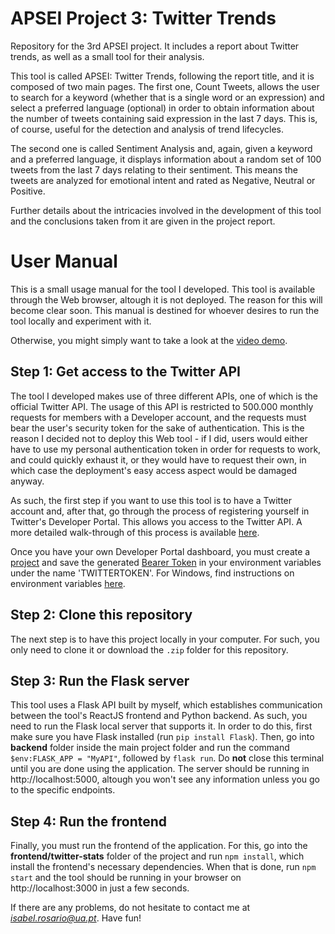 # APSEI Project 3: Twitter Trends
Repository for the 3rd APSEI project. It includes a report about Twitter trends, as well as a small tool for their analysis.

This tool is called APSEI: Twitter Trends, following the report title, and it is composed of two main pages. The first one, Count Tweets, allows the user to search for a keyword (whether that is a single word or an expression) and select a preferred language (optional) in order to obtain information about the number of tweets containing said expression in the last 7 days. This is, of course, useful for the detection and analysis of trend lifecycles.

The second one is called Sentiment Analysis and, again, given a keyword and a preferred language, it displays information about a random set of 100 tweets from the last 7 days relating to their sentiment. This means the tweets are analyzed for emotional intent and rated as Negative, Neutral or Positive.

Further details about the intricacies involved in the development of this tool and the conclusions taken from it are given in the project report.

# User Manual
This is a small usage manual for the tool I developed. This tool is available through the Web browser, altough it is not deployed. The reason for this will become clear soon. This manual is destined for whoever desires to run the tool locally and experiment with it.

Otherwise, you might simply want to take a look at the [video demo](https://youtu.be/jRSxbjyogn8).

## Step 1: Get access to the Twitter API

The tool I developed makes use of three different APIs, one of which is the official Twitter API. The usage of this API is restricted to 500.000 monthly requests for members with a Developer account, and the requests must bear the user's security token for the sake of authentication. This is the reason I decided not to deploy this Web tool - if I did, users would either have to use my personal authentication token in order for requests to work, and could quickly exhaust it, or they would have to request their own, in which case the deployment's easy access aspect would be damaged anyway.

As such, the first step if you want to use this tool is to have a Twitter account and, after that, go through the process of registering yourself in Twitter's Developer Portal. This allows you access to the Twitter API. A more detailed walk-through of this process is available [here](https://developer.twitter.com/en/docs/twitter-api/getting-started/getting-access-to-the-twitter-api).

Once you have your own Developer Portal dashboard, you must create a [project](https://developer.twitter.com/en/docs/projects/overview) and save the generated [Bearer Token](https://developer.twitter.com/en/docs/authentication/oauth-2-0/bearer-tokens) in your environment variables under the name 'TWITTERTOKEN'. For Windows, find instructions on environment variables [here](https://docs.oracle.com/en/database/oracle/machine-learning/oml4r/1.5.1/oread/creating-and-modifying-environment-variables-on-windows.html#GUID-DD6F9982-60D5-48F6-8270-A27EC53807D0).

## Step 2: Clone this repository

The next step is to have this project locally in your computer. For such, you only need to clone it or download the `.zip` folder for this repository.

## Step 3: Run the Flask server

This tool uses a Flask API built by myself, which establishes communication between the tool's ReactJS frontend and Python backend. As such, you need to run the Flask local server that supports it. In order to do this, first make sure you have Flask installed (run `pip install Flask`). Then, go into **backend** folder inside the main project folder and run the command `$env:FLASK_APP = "MyAPI"`, followed by `flask run`. Do **not** close this terminal until you are done using the application. The server should be running in http://localhost:5000, altough you won't see any information unless you go to the specific endpoints.

## Step 4: Run the frontend

Finally, you must run the frontend of the application. For this, go into the **frontend/twitter-stats** folder of the project and run `npm install`, which install the frontend's necessary dependencies. When that is done, run `npm start` and the tool should be running in your browser on http://localhost:3000 in just a few seconds.

If there are any problems, do not hesitate to contact me at *isabel.rosario@ua.pt*. Have fun!
